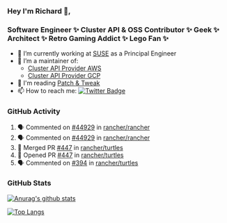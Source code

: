 ### Hey I'm Richard 👋, 

<h3 align="left">Software Engineer ✨ Cluster API & OSS Contributor ✨ Geek ✨ Architect ✨ Retro Gaming Addict ✨ Lego Fan ✨</h3>

- 🔭 I’m currently working at [SUSE](https://www.suse.com/) as a Principal Engineer
- 👯 I’m a maintainer of:
  -  [Cluster API Provider AWS](https://github.com/kubernetes-sigs/cluster-api-provider-aws)
  -  [Cluster API Provider GCP](https://github.com/kubernetes-sigs/cluster-api-provider-gcp)
- 💬 I'm reading [Patch & Tweak](https://bjooks.com/products/patch-tweak-exploring-modular-synthesis)
- 📫 How to reach me: [![Twitter Badge](https://img.shields.io/badge/-@fruit_case-00acee?style=flat&logo=Twitter&logoColor=white)](https://twitter.com/intent/follow?screen_name=fruit_case "Follow on Twitter")

### GitHub Activity 

<!--START_SECTION:activity-->
1. 🗣 Commented on [#44929](https://github.com/rancher/rancher/issues/44929#issuecomment-2020832987) in [rancher/rancher](https://github.com/rancher/rancher)
2. 🗣 Commented on [#44929](https://github.com/rancher/rancher/issues/44929#issuecomment-2020717711) in [rancher/rancher](https://github.com/rancher/rancher)
3. 🎉 Merged PR [#447](https://github.com/rancher/turtles/pull/447) in [rancher/turtles](https://github.com/rancher/turtles)
4. 💪 Opened PR [#447](https://github.com/rancher/turtles/pull/447) in [rancher/turtles](https://github.com/rancher/turtles)
5. 🗣 Commented on [#394](https://github.com/rancher/turtles/pull/394#issuecomment-2020449941) in [rancher/turtles](https://github.com/rancher/turtles)
<!--END_SECTION:activity-->

### GitHub Stats

[![Anurag's github stats](https://github-readme-stats.vercel.app/api?username=richardcase&count_private=true&show_icons=true)](https://github.com/anuraghazra/github-readme-stats)

[![Top Langs](https://github-readme-stats.vercel.app/api/top-langs/?username=richardcase&hide=html&layout=compact)](https://github.com/anuraghazra/github-readme-stats)
